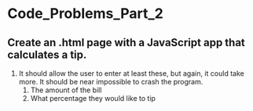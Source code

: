 # Code_Problems_Part_2

## Create an .html page with a JavaScript app that calculates a tip. 

1.	It should allow the user to enter at least these, but again, it could take more. It should be near impossible to crash the program.   
    1.	The amount of the bill 
    1.	What percentage they would like to tip 
